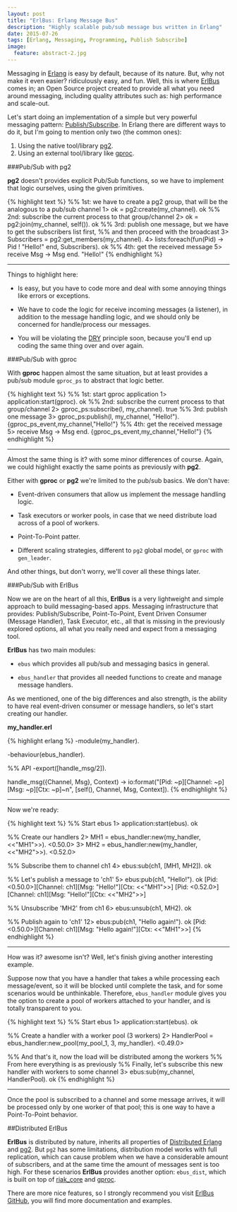 ```yaml
---
layout: post
title: "ErlBus: Erlang Message Bus"
description: "Highly scalable pub/sub message bus written in Erlang"
date: 2015-07-26
tags: [Erlang, Messaging, Programming, Publish Subscribe]
image:
  feature: abstract-2.jpg
---
```


Messaging in [Erlang](http://www.erlang.org) is easy by default, because of its nature. But, why not make it even easier? ridiculously easy, and fun. Well, this is where [ErlBus](https://github.com/cabol/erlbus) comes in; an Open Source project created to provide all what you need around messaging, including quality attributes such as: high performance and scale-out.

Let's start doing an implementation of a simple but very powerful messaging pattern: [Publish/Subscribe](http://www.enterpriseintegrationpatterns.com/PublishSubscribeChannel.html). In Erlang there are different ways to do it, but I'm going to mention only two (the common ones):

1. Using the native tool/library [pg2](http://erlang.org/doc/man/pg2.html).
2. Using an external tool/library like [gproc](https://github.com/uwiger/gproc).

###Pub/Sub with pg2

**pg2** doesn't provides explicit Pub/Sub functions, so we have to implement that logic ourselves, using the given primitives.

{% highlight text %}
%% 1st: we have to create a pg2 group, that will be the analogous to a pub/sub channel
1> ok = pg2:create(my_channel).
ok
%% 2nd: subscribe the current process to that group/channel
2> ok = pg2:join(my_channel, self()).
ok
%% 3rd: publish one message, but we have to get the subscribers list first,
%% and then proceed with the broadcast
3> Subscribers = pg2:get_members(my_channel).
4> lists:foreach(fun(Pid) -> Pid ! "Hello!" end, Subscribers).
ok
%% 4th: get the received message
5> receive Msg -> Msg end.
"Hello!"
{% endhighlight %}

---

Things to highlight here:

- Is easy, but you have to code more and deal with some annoying things like errors or exceptions.

- We have to code the logic for receive incoming messages (a listener), in addition to the message handling logic, and we should only be concerned for handle/process our messages.

- You will be violating the [DRY](https://en.wikipedia.org/wiki/Don%27t_repeat_yourself) principle soon, because you'll end up coding the same thing over and over again.

###Pub/Sub with gproc

With **gproc** happen almost the same situation, but at least provides a pub/sub module `gproc_ps` to abstract that logic better.

{% highlight text %}
%% 1st: start gproc application
1> application:start(gproc).
ok
%% 2nd: subscribe the current process to that group/channel
2> gproc_ps:subscribe(l, my_channel).
true
%% 3rd: publish one message
3> gproc_ps:publish(l, my_channel, "Hello!").
{gproc_ps_event,my_channel,"Hello!"}
%% 4th: get the received message
5> receive Msg -> Msg end.
{gproc_ps_event,my_channel,"Hello!"}
{% endhighlight %}

---

Almost the same thing is it? with some minor differences of course. Again, we could highlight exactly the same points as previously with **pg2**.

Either with **gproc** or **pg2** we're limited to the pub/sub basics. We don't have:

- Event-driven consumers that allow us implement the message handling logic.

- Task executors or worker pools, in case that we need distribute load across of a pool of workers.

- Point-To-Point patter.

- Different scaling strategies, different to `pg2` global model, or `gproc` with `gen_leader`.

And other things, but don't worry, we'll cover all these things later.

###Pub/Sub with ErlBus

Now we are on the heart of all this, **ErlBus** is a very lightweight and simple approach to build messaging-based apps. Messaging infrastructure that provides: Publish/Subscribe, Point-To-Point, Event Driven Consumer (Message Handler), Task Executor, etc., all that is missing in the previously explored options, all what you really need and expect from a messaging tool.

**ErlBus** has two main modules:

- `ebus` which provides all pub/sub and messaging basics in general.

- `ebus_handler` that provides all needed functions to create and manage message handlers.

As we mentioned, one of the big differences and also strength, is the ability to have real event-driven consumer or message handlers, so let's start creating our handler.

**my_handler.erl**

{% highlight erlang %}
-module(my_handler).

-behaviour(ebus_handler).

%% API
-export([handle_msg/2]).

handle_msg({Channel, Msg}, Context) ->
  io:format("[Pid: ~p][Channel: ~p][Msg: ~p][Ctx: ~p]~n",
            [self(), Channel, Msg, Context]).
{% endhighlight %}

---

Now we're ready:

{% highlight text %}
%% Start ebus
1> application:start(ebus).
ok

%% Create our handlers
2> MH1 = ebus_handler:new(my_handler, <<"MH1">>).
<0.50.0>
3> MH2 = ebus_handler:new(my_handler, <<"MH2">>).
<0.52.0>

%% Subscribe them to channel ch1
4> ebus:sub(ch1, [MH1, MH2]).
ok

%% Let's publish a message to 'ch1'
5> ebus:pub(ch1, "Hello!").
ok
[Pid: <0.50.0>][Channel: ch1][Msg: "Hello!"][Ctx: <<"MH1">>]
[Pid: <0.52.0>][Channel: ch1][Msg: "Hello!"][Ctx: <<"MH2">>]

%% Unsubscribe 'MH2' from ch1
6> ebus:unsub(ch1, MH2).
ok

%% Publish again to 'ch1'
12> ebus:pub(ch1, "Hello again!").
ok
[Pid: <0.50.0>][Channel: ch1][Msg: "Hello again!"][Ctx: <<"MH1">>]
{% endhighlight %}

---

How was it? awesome isn't? Well, let's finish giving another interesting example.

Suppose now that you have a handler that takes a while processing each message/event, so it will be blocked until complete the task, and for some scenarios would be unthinkable. Therefore, `ebus_handler` module gives you the option to create a pool of workers attached to your handler, and is totally transparent to you.

{% highlight text %}
%% Start ebus
1> application:start(ebus).
ok

%% Create a handler with a worker pool (3 workers)
2> HandlerPool = ebus_handler:new_pool(my_pool_1, 3, my_handler).
<0.49.0>

%% And that's it, now the load will be distributed among the workers
%% From here everything is as previously
%% Finally, let's subscribe this new handler with workers to some channel
3> ebus:sub(my_channel, HandlerPool).
ok
{% endhighlight %}

---

Once the pool is subscribed to a channel and some message arrives, it will be processed only by one worker of that pool; this is one way to have a Point-To-Point behavior.

##Distributed ErlBus

**ErlBus** is distributed by nature, inherits all properties of [Distributed Erlang](http://www.erlang.org/doc/reference_manual/distributed.html) and [pg2](http://erlang.org/doc/man/pg2.html). But `pg2` has some limitations, distribution model works with full replication, which can cause problem when we have a considerable amount of subscribers, and at the same time the amount of messages sent is too high. For these scenarios **ErlBus** provides another option: `ebus_dist`, which is built on top of [riak_core](https://github.com/basho/riak_core) and [gproc](https://github.com/uwiger/gproc).

There are more nice features, so I strongly recommend you visit [ErlBus GitHub](https://github.com/cabol/erlbus), you will find more documentation and examples.
